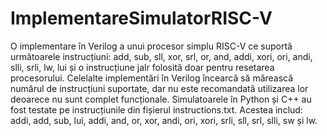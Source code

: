 # ImplementareSimulatorRISC-V
O implementare în Verilog a unui procesor simplu RISC-V ce suportă următoarele instrucțiuni: add, sub, sll, xor, srl, or, and, addi, xori, ori, andi, slli, srli, lw, lui și o instrucțiune jalr folosită doar pentru resetarea procesorului. Celelalte implementări în Verilog încearcă să mărească numărul de instrucțiuni suportate, dar nu este recomandată utilizarea lor deoarece nu sunt complet funcționale. Simulatoarele în Python și C++ au fost testate pe instrucțiunile din fișierul instructions.txt. Acestea includ: addi, add, sub, lui, addi, and, or, xor, andi, ori, xori, srli, sll, srl, slli, sw și lw.   
